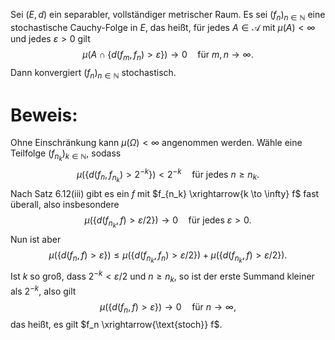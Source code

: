 Sei $(E, d)$ ein separabler, vollständiger metrischer Raum. Es sei $(f_n)_{n \in \mathbb{N}}$ eine stochastische Cauchy-Folge in $E$, das heißt, für jedes $A \in \mathcal{A}$ mit $\mu(A) < \infty$ und jedes $\varepsilon > 0$ gilt $$ \mu(A \cap \{d(f_m, f_n) > \varepsilon\}) \to 0 \quad \text{für } m, n \to \infty. $$ Dann konvergiert $(f_n)_{n \in \mathbb{N}}$ stochastisch.

# Beweis:
Ohne Einschränkung kann $\mu(\Omega) < \infty$ angenommen werden. Wähle eine Teilfolge $(f_{n_k})_{k \in \mathbb{N}}$, sodass $$ \mu(\{d(f_n, f_{n_k}) > 2^{-k}\}) < 2^{-k} \quad \text{für jedes } n \geq n_k. $$ Nach Satz 6.12(iii) gibt es ein $f$ mit $f_{n_k} \xrightarrow{k \to \infty} f$ fast überall, also insbesondere $$ \mu(\{d(f_{n_k}, f) > \varepsilon/2\}) \to 0 \quad \text{für jedes } \varepsilon > 0. $$ Nun ist aber $$ \mu(\{d(f_n, f) > \varepsilon\}) \leq \mu(\{d(f_{n_k}, f_n) > \varepsilon/2\}) + \mu(\{d(f_{n_k}, f) > \varepsilon/2\}). $$ Ist $k$ so groß, dass $2^{-k} < \varepsilon/2$ und $n \geq n_k$, so ist der erste Summand kleiner als $2^{-k}$, also gilt $$ \mu(\{d(f_n, f) > \varepsilon\}) \to 0 \quad \text{für } n \to \infty, $$ das heißt, es gilt $f_n \xrightarrow{\text{stoch}} f$.
